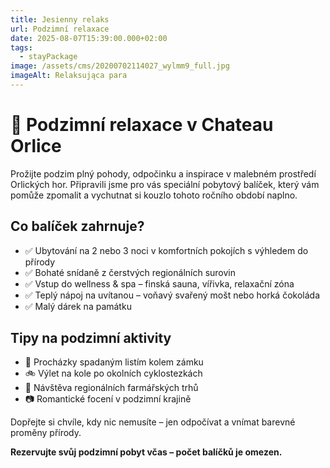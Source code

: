 ```yaml
---
title: Jesienny relaks
url: Podzimní relaxace
date: 2025-08-07T15:39:00.000+02:00
tags:
  - stayPackage
image: /assets/cms/20200702114027_wylmm9_full.jpg
imageAlt: Relaksująca para
---
```

# 🍂 Podzimní relaxace v Chateau Orlice

Prožijte podzim plný pohody, odpočinku a inspirace v malebném prostředí Orlických hor. Připravili jsme pro vás speciální pobytový balíček, který vám pomůže zpomalit a vychutnat si kouzlo tohoto ročního období naplno.

## Co balíček zahrnuje?

* ✅ Ubytování na 2 nebo 3 noci v komfortních pokojích s výhledem do přírody
* ✅ Bohaté snídaně z čerstvých regionálních surovin
* ✅ Vstup do wellness & spa – finská sauna, vířivka, relaxační zóna
* ✅ Teplý nápoj na uvítanou – voňavý svařený mošt nebo horká čokoláda
* ✅ Malý dárek na památku

## Tipy na podzimní aktivity

* 🍁 Procházky spadaným listím kolem zámku
* 🚲 Výlet na kole po okolních cyklostezkách
* 🎃 Návštěva regionálních farmářských trhů
* 📷 Romantické focení v podzimní krajině

Dopřejte si chvíle, kdy nic nemusíte – jen odpočívat a vnímat barevné proměny přírody.

**Rezervujte svůj podzimní pobyt včas – počet balíčků je omezen.**
